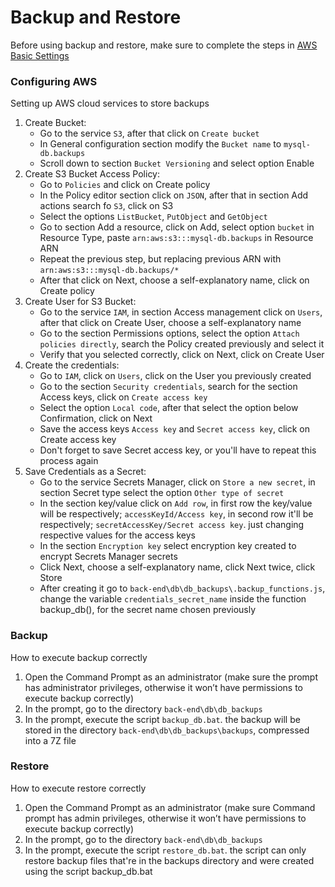 # Backup and Restore # 
Before using backup and restore, make sure to complete the steps in [AWS Basic Settings](./AWS%20Basic%20Settings.md)

<h3>Configuring AWS</h3>
Setting up AWS cloud services to store backups

<ol>
  <li> Create Bucket:
    <ul>
      <li>Go to the service <code>S3</code>, after that click on <code>Create bucket</code></li>
      <li>In General configuration section modify the <code>Bucket name</code> to <code>mysql-db.backups</code></li>
      <li>Scroll down to section <code>Bucket Versioning</code> and select option Enable</li>
    </ul>
  </li>
  <li> Create S3 Bucket Access Policy:
    <ul>
      <li>Go to <code>Policies</code> and click on Create policy</li>
      <li>In the Policy editor section click on <code>JSON</code>, after that in section Add actions search fo <code>S3</code>, click on S3</li>
      <li>Select the options <code>ListBucket</code>, <code>PutObject</code> and <code>GetObject</code></li>
      <li>Go to section Add a resource, click on Add, select option <code>bucket</code> in Resource Type, paste <code>arn:aws:s3:::mysql-db.backups</code> in Resource ARN</li>
      <li>Repeat the previous step, but replacing previous ARN with <code>arn:aws:s3:::mysql-db.backups/*</code></li>
      <li>After that click on Next, choose a self-explanatory name, click on Create policy</li>
    </ul>
  </li>
  <li> Create User for S3 Bucket:
    <ul>
      <li>Go to the service <code>IAM</code>, in section Access management click on <code>Users</code>, after that click on Create User, choose a self-explanatory name</li>
      <li>Go to the section Permissions options, select the option <code>Attach policies directly</code>, search the Policy created previously and select it</li>
      <li>Verify that you selected correctly, click on Next, click on Create User</li>
    </ul>
  </li>
  <li> Create the credentials:
    <ul>
      <li>Go to <code>IAM</code>, click on <code>Users</code>, click on the User you previously created</li>
      <li>Go to the section <code>Security credentials</code>, search for the section Access keys, click on <code>Create access key</code></li>
      <li>Select the option <code>Local code</code>, after that select the option below Confirmation, click on Next</li>
      <li>Save the access keys <code>Access key</code> and <code>Secret access key</code>, click on Create access key</li>
      <li>Don't forget to save Secret access key, or you'll have to repeat this process again</li>
    </ul>
  </li>
  <li> Save Credentials as a Secret:
    <ul>
      <li>Go to the service Secrets Manager, click on <code>Store a new secret</code>, in section Secret type select the option <code>Other type of secret</code></li>
      <li>
      In the section key/value click on <code>Add row</code>, in first row the key/value will be respectively; <code>accessKeyId/Access key</code>, in second row it'll be respectively; <code>secretAccessKey/Secret access key</code>. just changing respective values ​​for the access keys
      </li>
      <li>In the section <code>Encryption key</code> select encryption key created to encrypt Secrets Manager secrets</li>
      <li>Click Next, choose a self-explanatory name, click Next twice, click Store</li>
      <li>
      After creating it go to <code>back-end\db\db_backups\.backup_functions.js</code>, change the variable <code>credentials_secret_name</code> inside the function
      backup_db(), for the secret name chosen previously
      </li>
    </ul>
  </li>
  
</ol>

<h3>Backup</h3>
How to execute backup correctly
</br>

1. Open the Command Prompt as an administrator (make sure the prompt has administrator privileges, otherwise it won’t have permissions to execute backup correctly)
2. In the prompt, go to the directory <code>back-end\db\db_backups</code>
3. In the prompt, execute the script <code>backup_db.bat</code>. the backup will be stored in the directory <code>back-end\db\db_backups\backups</code>, compressed into a 7Z file

<h3>Restore</h3>
How to execute restore correctly
</br>

1. Open the Command Prompt as an administrator (make sure Command prompt has admin privileges, otherwise it won’t have permissions to execute backup correctly)
2. In the prompt, go to the directory <code>back-end\db\db_backups</code>
3. In the prompt, execute the script <code>restore_db.bat</code>. the script can only restore backup files that're in the backups directory and were created using the script backup_db.bat
